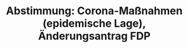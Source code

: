 ---
abstimmung:
  abstimmung: 1
  bundestagssitzung: 191
  legislaturperiode: 19
categories:
- Todo
data:
- title: Abstimmungsergebnis 20201118_1-data.pdf
  url: /res/2021-btw/abstimmungsergebnisse/20201118_1-data.pdf
- title: Abstimmungsergebnis 20201118_1_xls-data.xlsx
  url: /res/2021-btw/abstimmungsergebnisse/20201118_1_xls-data.xlsx
- title: Abstimmungsergebnis 20201118_1_xls-data.csv
  url: /res/2021-btw/abstimmungsergebnisse/csv/20201118_1_xls-data.csv
ergebnis:
  afd:
    enthaltung: 0
    gesamt: 89
    ja: 0
    nein: 84
    nichtabgegeben: 5
    ungueltig: 0
  bü90/gr:
    enthaltung: 66
    gesamt: 67
    ja: 1
    nein: 0
    nichtabgegeben: 0
    ungueltig: 0
  cdu/csu:
    enthaltung: 1
    gesamt: 246
    ja: 0
    nein: 229
    nichtabgegeben: 16
    ungueltig: 0
  die linke.:
    enthaltung: 0
    gesamt: 69
    ja: 57
    nein: 0
    nichtabgegeben: 12
    ungueltig: 0
  fdp:
    enthaltung: 1
    gesamt: 80
    ja: 79
    nein: 0
    nichtabgegeben: 0
    ungueltig: 0
  file: 20201118_1_xls-data.xlsx
  fraktionslos:
    enthaltung: 0
    gesamt: 6
    ja: 2
    nein: 3
    nichtabgegeben: 1
    ungueltig: 0
  spd:
    enthaltung: 0
    gesamt: 151
    ja: 0
    nein: 137
    nichtabgegeben: 14
    ungueltig: 0
layout: abstimmung
links:
- title: Link zu bundestag.de
  url: https://www.bundestag.de/parlament/plenum/abstimmung/abstimmung?id=696
preview: 'Deutscher Bundestag


  191. Sitzung des Deutschen Bundestages

  am Mittwoch, 18. November 2020


  Endgültiges Ergebnis der Namentlichen Abstimmung Nr. 1


  Änderungsantrag der Abgeordneten Stephan Thomae, Dr. Jens Brandenburg (RheinNeckar),
  Grigorios Aggelidis, weiterer Abgeordneter und der Fraktion der FDP

  zu der zweiten Beratung des Gesetzentwurfs der Fraktionen der CDU/CSU und SPD

  - Drucksachen 19/23944, 19/24334, 19/24350 Entwurf eines Dritten Gesetzes zum Schutz
  der Bevölkerung bei einer epidemischen Lage

  von nationaler Tragweite

  - Drucksache 19/24375 -'
tags:
- Todo
title: 'Abstimmung: Corona-Maßnahmen (epidemische Lage), Änderungsantrag FDP'
---
